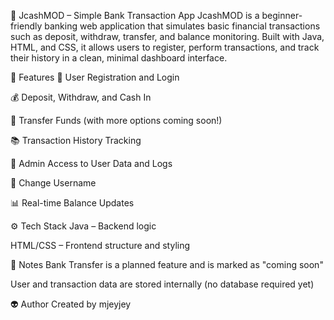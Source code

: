 💸 JcashMOD – Simple Bank Transaction App
JcashMOD is a beginner-friendly banking web application that simulates basic financial transactions such as deposit, withdraw, transfer, and balance monitoring. Built with Java, HTML, and CSS, it allows users to register, perform transactions, and track their history in a clean, minimal dashboard interface.

🚀 Features
  👤 User Registration and Login
  
  💰 Deposit, Withdraw, and Cash In
  
  🔁 Transfer Funds (with more options coming soon!)
  
  📚 Transaction History Tracking
  
  🔐 Admin Access to User Data and Logs
  
  📝 Change Username
  
  📊 Real-time Balance Updates

⚙️ Tech Stack
  Java – Backend logic
  
  HTML/CSS – Frontend structure and styling

📌 Notes
  Bank Transfer is a planned feature and is marked as "coming soon"

  User and transaction data are stored internally (no database required yet)
  
👽 Author
Created by mjeyjey

